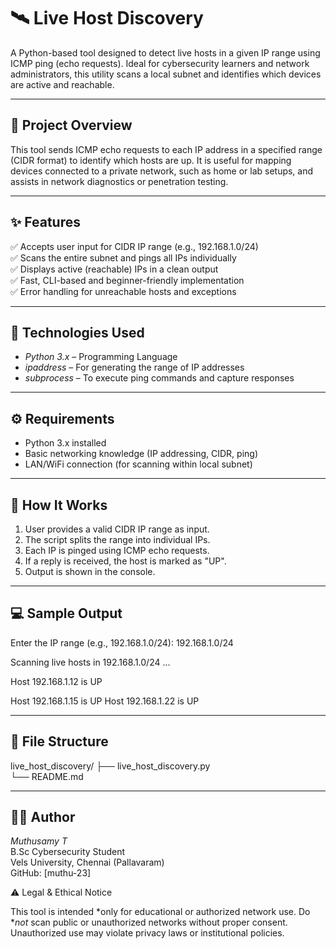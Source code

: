 # 🛰 Live Host Discovery

A Python-based tool designed to detect live hosts in a given IP range using ICMP ping (echo requests). Ideal for cybersecurity learners and network administrators, this utility scans a local subnet and identifies which devices are active and reachable.

---

## 📌 Project Overview

This tool sends ICMP echo requests to each IP address in a specified range (CIDR format) to identify which hosts are up. It is useful for mapping devices connected to a private network, such as home or lab setups, and assists in network diagnostics or penetration testing.

---

## ✨ Features

✅ Accepts user input for CIDR IP range (e.g., 192.168.1.0/24)  
✅ Scans the entire subnet and pings all IPs individually  
✅ Displays active (reachable) IPs in a clean output  
✅ Fast, CLI-based and beginner-friendly implementation  
✅ Error handling for unreachable hosts and exceptions

---

## 🧰 Technologies Used

- *Python 3.x* – Programming Language  
- *ipaddress* – For generating the range of IP addresses  
- *subprocess* – To execute ping commands and capture responses

---

## ⚙ Requirements

- Python 3.x installed
- Basic networking knowledge (IP addressing, CIDR, ping)
- LAN/WiFi connection (for scanning within local subnet)

---

## 🚀 How It Works

1. User provides a valid CIDR IP range as input.
2. The script splits the range into individual IPs.
3. Each IP is pinged using ICMP echo requests.
4. If a reply is received, the host is marked as "UP".
5. Output is shown in the console.

---

## 💻 Sample Output

Enter the IP range (e.g., 192.168.1.0/24): 192.168.1.0/24

Scanning live hosts in 192.168.1.0/24 ... 

Host 192.168.1.12 is UP

Host 192.168.1.15 is UP Host 192.168.1.22 is UP

---

## 📁 File Structure

live_host_discovery/
  ├── live_host_discovery.py     
  └── README.md                  

---

## 👨‍💻 Author

*Muthusamy T*  
B.Sc Cybersecurity Student  
Vels University, Chennai (Pallavaram)  
GitHub: [muthu-23]

⚠ Legal & Ethical Notice

This tool is intended *only for educational or authorized network use. Do **not* scan public or unauthorized networks without proper consent. Unauthorized use may violate privacy laws or institutional policies.
